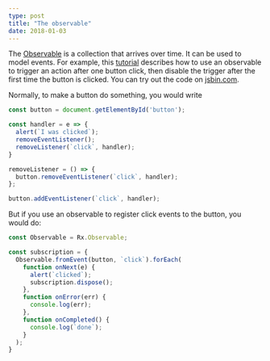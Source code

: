 ```yaml
---
type: post
title: "The observable"
date: 2018-01-03
---
```


The [Observable](https://egghead.io/lessons/rxjs-introducing-the-observable)
is a collection that arrives over time.
It can be used to model events.
For example, this [tutorial](https://egghead.io/lessons/rxjs-introducing-the-observable) describes how to use an observable to trigger
an action after one button click, then disable
the trigger after the first time the button is clicked.
You can try out the code on [jsbin.com](http://jsbin.com/).

Normally, to make a button do something, you would write
```js
const button = document.getElementById('button');

const handler = e => {
  alert(`I was clicked`);
  removeEventListener();
  removeListener(`click`, handler);
}

removeListener = () => {
  button.removeEventListener(`click`, handler);
};

button.addEventListener(`click`, handler);
```

But if you use an observable to register click events to
the button, you would do:

```js
const Observable = Rx.Observable;

const subscription = {
  Observable.fromEvent(button, `click`).forEach(
    function onNext(e) {
      alert(`clicked`);
      subscription.dispose();
    },
    function onError(err) {
      console.log(err);
    },
    function onCompleted() {
      console.log(`done`);
    }
  );
}
```



